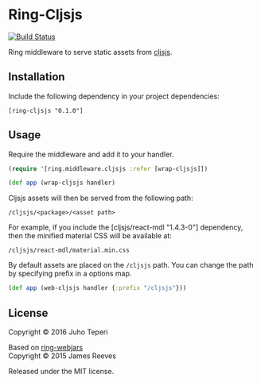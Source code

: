 # Ring-Cljsjs

[![Build Status](https://travis-ci.org/deraen/ring-cljsjs.svg)](https://travis-ci.org/deraen/ring-cljsjs)

Ring middleware to serve static assets from [cljsjs][].

[cljsjs]: http://www.webjars.org/

## Installation

Include the following dependency in your project dependencies:

```
[ring-cljsjs "0.1.0"]
```

## Usage

Require the middleware and add it to your handler.

```clj
(require '[ring.middleware.cljsjs :refer [wrap-cljsjs]])

(def app (wrap-cljsjs handler)
```

Cljsjs assets will then be served from the following path:

```
/cljsjs/<package>/<asset path>
```

For example, if you include the [cljsjs/react-mdl "1.4.3-0"] dependency, then the minified material CSS will be available at:

```
/cljsjs/react-mdl/material.min.css
```

By default assets are placed on the `/cljsjs` path. You can change
the path by specifying prefix in a options map.

```clj
(def app (web-cljsjs handler {:prefix "/cljsjs"}))
```

## License

Copyright © 2016 Juho Teperi

Based on [ring-webjars](https://github.com/weavejester/ring-webjars)<br>
Copyright © 2015 James Reeves

Released under the MIT license.
